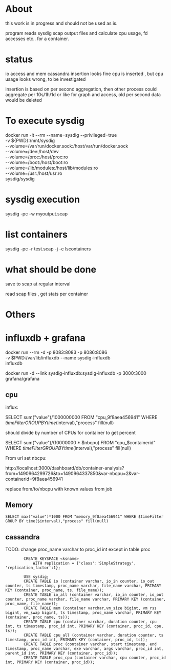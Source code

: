 # About

this work is in progress and should not be used as is.

program reads sysdig scap output files and calculate cpu usage, fd accesses etc.. for a container.

# status

io access and mem cassandra insertion looks fine
cpu is inserted , but cpu usage looks wrong, to be investigated

insertion is based on per second aggregation, then other process could aggregate per 10s/1h/1d or like for graph and access, old  per second data would be deleted

# To execute sysdig

docker run -it --rm --name=sysdig --privileged=true \
           -v ${PWD}:/mnt/sysdig \
           --volume=/var/run/docker.sock:/host/var/run/docker.sock \
           --volume=/dev:/host/dev \
           --volume=/proc:/host/proc:ro \
           --volume=/boot:/host/boot:ro \
           --volume=/lib/modules:/host/lib/modules:ro \
           --volume=/usr:/host/usr:ro \
           sysdig/sysdig


# sysdig execution

sysdig -pc -w myoutput.scap


# list containers

sysdig -pc -r test.scap  -j -c lscontainers


# what should be done

save to scap at regular interval

read scap files , get stats per container

# Others

# influxdb + grafana

docker run --rm -d -p 8083:8083 -p 8086:8086 \
      -v $PWD:/var/lib/influxdb --name sysdig-influxdb \
      influxdb

docker run -d --link sysdig-influxdb:sysdig-influxdb  -p 3000:3000 grafana/grafana

## cpu

influx:

SELECT sum("value")/1000000000 FROM "cpu_9f8aea456941" WHERE $timeFilter GROUP BY time($interval),"process" fill(null)

should divide by number of CPUs for container to get percent

SELECT sum("value")/(10000000 * $nbcpu) FROM "cpu_$containerid" WHERE $timeFilter GROUP BY time($interval),"process" fill(null)


From url set nbcpu:

http://localhost:3000/dashboard/db/container-analysis?from=1490964299726&to=1490964337850&var-nbcpu=2&var-containerid=9f8aea456941

replace from/to/nbcpu with known values from job



## Memory

    SELECT max("value")*1000 FROM "memory_9f8aea456941" WHERE $timeFilter GROUP BY time($interval),"process" fill(null)


## cassandra


TODO: change proc_name varchar to proc_id int except in table proc

            CREATE KEYSPACE <ksname>
                WITH replication = {'class':'SimpleStrategy', 'replication_factor':1};

            USE sysdig;
            CREATE TABLE io (container varchar, io_in counter, io_out counter, ts timestamp, proc_name varchar, file_name varchar, PRIMARY KEY (container, proc_name, ts, file_name));
            CREATE TABLE io_all (container varchar, io_in counter, io_out counter, proc_name varchar, file_name varchar, PRIMARY KEY (container, proc_name, file_name));
            CREATE TABLE mem (container varchar,vm_size bigint, vm_rss bigint, vm_swap bigint, ts timestamp, proc_name varchar, PRIMARY KEY (container, proc_name, ts));
            CREATE TABLE cpu (container varchar, duration counter, cpu int, ts timestamp, proc_id int, PRIMARY KEY (container, proc_id, cpu, ts));
            CREATE TABLE cpu_all (container varchar, duration counter, ts timestamp, proc_id int, PRIMARY KEY (container, proc_id, ts));
            CREATE TABLE proc (container varchar, start timestamp, end timestamp, proc_name varchar, exe varchar, args varchar, proc_id int, parent_id int, PRIMARY KEY (container, proc_id));
            CREATE TABLE proc_cpu (container varchar, cpu counter, proc_id int, PRIMARY KEY (container, proc_id));
